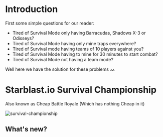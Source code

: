 # Introduction
First some simple questions for our reader:
- Tired of Survival Mode only having Barracudas, Shadows X-3 or Odisseys?
- Tired of Survival Mode having only mine traps everywhere?
- Tired of Survival mode having teams of 10 players against you?
- Tired of Survival Mode having to mine for 30 minutes to start combat?
- Tired of Survival Mode not having a team mode?

Well here we have the solution for these problems ᨐ
# Starblast.io Survival Championship
Also known as Cheap Battle Royale (Which has nothing Cheap in it)

![survival-championship](https://github.com/A198-A/Stablast.io-Survival-Championship/assets/130020021/fbebff1e-3525-4737-aecc-ebb685d9eb46)
## What's new?
